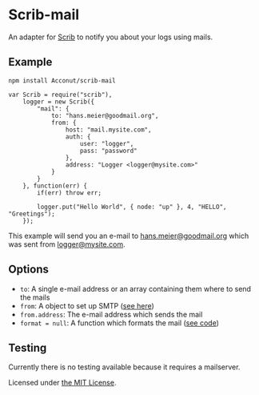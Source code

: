 Scrib-mail
===

An adapter for [Scrib](https://github.com/Acconut/scrib) to notify you about your logs using mails.

Example
---
```
npm install Acconut/scrib-mail
```
```
var Scrib = require("scrib"),
    logger = new Scrib({
        "mail": {
            to: "hans.meier@goodmail.org",
            from: {
                host: "mail.mysite.com",
                auth: {
                    user: "logger",
                    pass: "password"
                },
                address: "Logger <logger@mysite.com>"
            }
        }
    }, function(err) {
        if(err) throw err;
        
        logger.put("Hello World", { node: "up" }, 4, "HELLO", "Greetings");
    });
```

This example will send you an e-mail to hans.meier@goodmail.org which was sent from logger@mysite.com.

Options
---

* `to`: A single e-mail address or an array containing them where to send the mails
* `from`: A object to set up SMTP ([see here](https://github.com/andris9/Nodemailer#setting-up-smtp))
* `from.address`: The e-mail address which sends the mail
* `format = null`: A function which formats the mail ([see code](https://github.com/Acconut/scrib-mail/blob/master/lib/adaper.js#L5))

Testing
---

Currently there is no testing available because it requires a mailserver.

Licensed under [the MIT License](https://raw.github.com/Acconut/scrib/master/LICENSE).